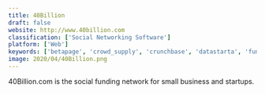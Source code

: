 ```yaml
---
title: 40Billion
draft: false 
website: http://www.40billion.com
classification: ['Social Networking Software']
platform: ['Web']
keywords: ['betapage', 'crowd_supply', 'crunchbase', 'datastarta', 'fundly', 'indiegogo', 'investor_hunt', 'kickstarter', 'mybusiness_crm', 'pitchbook', 'presence_board', 'product_hunt', 'selfstarter', 'startsomegood', 'ulule', 'valuer.ai', 'zoominfo']
image: 2020/04/40Billion.png
---
```

40Billion.com is the social funding network for small business and startups.